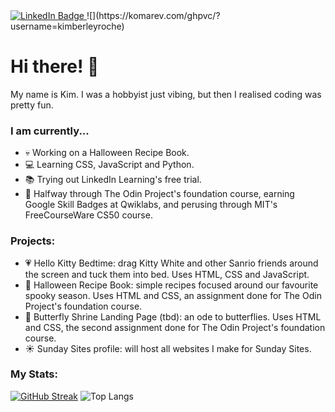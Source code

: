 <div id="badges"> <a href="https://au.linkedin.com/in/kimberley-roche-72370621a"> <img src="https://img.shields.io/badge/LinkedIn-blue?style=for-the-badge&logo=linkedin&logoColor=white" alt="LinkedIn Badge"/> </a>
![](https://komarev.com/ghpvc/?username=kimberleyroche)
<h1> Hi there! 👋 </h1>

My name is Kim. I was a hobbyist just vibing, but then I realised coding was pretty fun.

### I am currently...
- 💀 Working on a Halloween Recipe Book. 
- 💻 Learning CSS, JavaScript and Python.
- 📚 Trying out LinkedIn Learning's free trial.
- 📝 Halfway through The Odin Project's foundation course, earning Google Skill Badges at Qwiklabs, and perusing through MIT's FreeCourseWare CS50 course. 

### Projects:
- 💗 Hello Kitty Bedtime: drag Kitty White and other Sanrio friends around the screen and tuck them into bed. Uses HTML, CSS and JavaScript.
- 👻 Halloween Recipe Book: simple recipes focused around our favourite spooky season. Uses HTML and CSS, an assignment done for The Odin Project's foundation course.
- 🦋 Butterfly Shrine Landing Page (tbd): an ode to butterflies. Uses HTML and CSS, the second assignment done for The Odin Project's foundation course.
- ☀️ Sunday Sites profile: will host all websites I make for Sunday Sites.

### My Stats:
[![GitHub Streak](https://github-readme-streak-stats.herokuapp.com?user=kimberleyroche&theme=blood-dark)](https://git.io/streak-stats)
![Top Langs](https://github-readme-stats.vercel.app/api/top-langs/?username=kimberleyroche&layout=compact)
